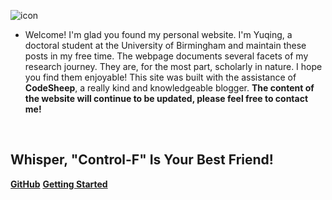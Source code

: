 
![icon](https://cdn.jsdelivr.net/gh/wugenqiang/StaticRepo/images/icon.png)


- Welcome! I'm glad you found my personal website. I'm Yuqing, a doctoral student at the University of Birmingham and maintain these posts in my free time. The webpage documents several facets of my research journey. They are, for the most part, scholarly in nature. I hope you find them enjoyable! 
This site was built with the assistance of **CodeSheep**, a really kind and knowledgeable blogger.
**The content of the website will continue to be updated, please feel free to contact me!**

<img src="https://img.shields.io/badge/version-v1.0.0-green.svg" data-origin="https://img.shields.io/badge/version-v1.0.0-green.svg" alt=""> 
<img src="https://img.shields.io/github/stars/ddyyqq112233/NoteBook" data-origin="https://img.shields.io/github/stars/ddyyqq112233/NoteBook" alt=""> 
<img src="https://img.shields.io/github/forks/ddyyqq112233/NoteBook" data-origin="https://img.shields.io/github/forks/ddyyqq112233/NoteBook" alt="">
<img src="https://img.shields.io/github/license/ddyyqq112233/NoteBook" data-origin="https://img.shields.io/github/license/ddyyqq112233/NoteBook" alt="">


## Whisper, "Control-F" Is Your Best Friend!

[**GitHub**](https://github.com/ddyyqq112233/yuqing.github.io)
[**Getting Started**](README.md)